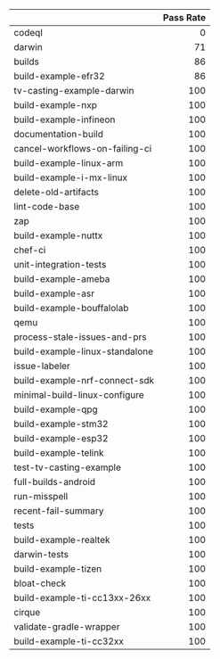|                                |   Pass Rate |
|:-------------------------------|------------:|
| codeql                         |           0 |
| darwin                         |          71 |
| builds                         |          86 |
| build-example-efr32            |          86 |
| tv-casting-example-darwin      |         100 |
| build-example-nxp              |         100 |
| build-example-infineon         |         100 |
| documentation-build            |         100 |
| cancel-workflows-on-failing-ci |         100 |
| build-example-linux-arm        |         100 |
| build-example-i-mx-linux       |         100 |
| delete-old-artifacts           |         100 |
| lint-code-base                 |         100 |
| zap                            |         100 |
| build-example-nuttx            |         100 |
| chef-ci                        |         100 |
| unit-integration-tests         |         100 |
| build-example-ameba            |         100 |
| build-example-asr              |         100 |
| build-example-bouffalolab      |         100 |
| qemu                           |         100 |
| process-stale-issues-and-prs   |         100 |
| build-example-linux-standalone |         100 |
| issue-labeler                  |         100 |
| build-example-nrf-connect-sdk  |         100 |
| minimal-build-linux-configure  |         100 |
| build-example-qpg              |         100 |
| build-example-stm32            |         100 |
| build-example-esp32            |         100 |
| build-example-telink           |         100 |
| test-tv-casting-example        |         100 |
| full-builds-android            |         100 |
| run-misspell                   |         100 |
| recent-fail-summary            |         100 |
| tests                          |         100 |
| build-example-realtek          |         100 |
| darwin-tests                   |         100 |
| build-example-tizen            |         100 |
| bloat-check                    |         100 |
| build-example-ti-cc13xx-26xx   |         100 |
| cirque                         |         100 |
| validate-gradle-wrapper        |         100 |
| build-example-ti-cc32xx        |         100 |